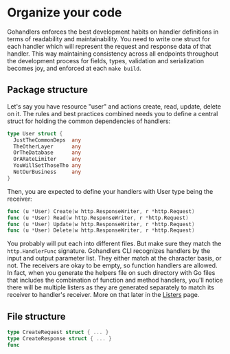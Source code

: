 # Organize your code

Gohandlers enforces the best development habits on handler definitions in terms of readability and maintainability. You need to write one struct for each handler which will represent the request and response data of that handler. This way maintaining consistency across all endpoints throughout the development process for fields, types, validation and serialization becomes joy, and enforced at each `make build`.

## Package structure

Let's say you have resource "user" and actions create, read, update, delete on it. The rules and best practices combined needs you to define a central struct for holding the common dependencies of handlers:

```go
type User struct {
  JustTheCommonDeps  any
  TheOtherLayer      any
  OrTheDatabase      any
  OrARateLimiter     any
  YouWillSetThoseTho any
  NotOurBusiness     any
}
```

Then, you are expected to define your handlers with User type being the receiver:

```go
func (u *User) Create(w http.ResponseWriter, r *http.Request)
func (u *User) Read(w http.ResponseWriter, r *http.Request)
func (u *User) Update(w http.ResponseWriter, r *http.Request)
func (u *User) Delete(w http.ResponseWriter, r *http.Request)
```

You probably will put each into different files. But make sure they match the `http.HandlerFunc` signature. Gohandlers CLI recognizes handlers by the input and output parameter list. They either match at the character basis, or not. The receivers are okay to be empty, so function handlers are allowed. In fact, when you generate the helpers file on such directory with Go files that includes the combination of function and method handlers, you'll notice there will be multiple listers as they are generated separately to match its receiver to handler's receiver. More on that later in the [Listers](../2.%20Usage/1.listers.md) page.

## File structure

```go
type CreateRequest struct { ... }
type CreateResponse struct { ... }
func
```
